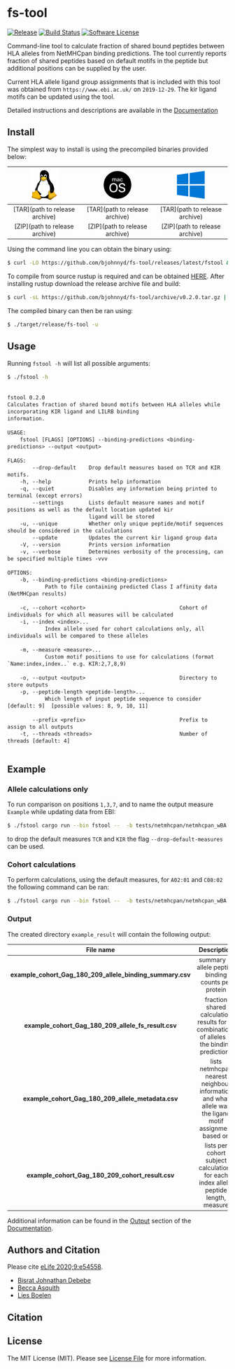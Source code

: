 # fs-tool 

[![Release][ico-version]][link-version]
[![Build Status][ico-travis]][link-travis]
[![Software License][ico-license]](LICENSE.md)

Command-line tool to calculate fraction of shared bound peptides between HLA alleles from NetMHCpan binding predictions.  The tool currently reports fraction of shared peptides based on default motifs in the peptide but additional positions can be supplied by the user.

Current HLA allele ligand group assignments that is included with this tool was obtained from `https://www.ebi.ac.uk/` on `2019-12-29`.
The kir ligand motifs can be updated using the tool.

Detailed instructions and descriptions are available in the [Documentation](https://bjohnnyd.github.io/fs-tool/public)

## Install

The simplest way to install is using the precompiled binaries provided below:

| ![picture](static/64px-Tux.png) | ![picture](static/64px-MacOS_logo.png)  | ![picture](static/64px-Windows_logo_2012.png) |
| :-----------------------------: | :-------------------------------------: |:--------------------------------------------: |
| [TAR](path to release archive) | [TAR](path to release archive)  | [TAR](path to release archive) |
| [ZIP](path to release archive) | [ZIP](path to release archive)  | [ZIP](path to release archive) |

Using the command line you can obtain the binary using:

``` bash
$ curl -LO https://github.com/bjohnnyd/fs-tool/releases/latest/fstool && chmod +x fstool && ./fs-tool -h
```

To compile from source rustup is required and can be obtained [HERE](https://rustup.rs/).  After installing rustup download the release archive file and build:

``` bash
$ curl -sL https://github.com/bjohnnyd/fs-tool/archive/v0.2.0.tar.gz |  tar xvz && cd fs-tool-0.2.0 && cargo build --release --bin fs-tool
```

The compiled binary can then be ran using:

``` bash
$ ./target/release/fs-tool -u
```

## Usage

Running `fstool -h` will list all possible arguments:

``` bash
$ ./fstool -h
```

```

fstool 0.2.0
Calculates fraction of shared bound motifs between HLA alleles while incorporating KIR ligand and LILRB binding
information.

USAGE:
    fstool [FLAGS] [OPTIONS] --binding-predictions <binding-predictions> --output <output>

FLAGS:
        --drop-default    Drop default measures based on TCR and KIR motifs.
    -h, --help            Prints help information
    -q, --quiet           Disables any information being printed to terminal (except errors)
        --settings        Lists default measure names and motif positions as well as the default location updated kir
                          ligand will be stored
    -u, --unique          Whether only unique peptide/motif sequences should be considered in the calculations
        --update          Updates the current kir ligand group data
    -V, --version         Prints version information
    -v, --verbose         Determines verbosity of the processing, can be specified multiple times -vvv

OPTIONS:
    -b, --binding-predictions <binding-predictions>
            Path to file containing predicted Class I affinity data (NetMHCpan results)

    -c, --cohort <cohort>                              Cohort of individuals for which all measures will be calculated
    -i, --index <index>...
            Index allele used for cohort calculations only, all individuals will be compared to these alleles

    -m, --measure <measure>...
            Custom motif positions to use for calculations (format `Name:index,index..` e.g. KIR:2,7,8,9)

    -o, --output <output>                              Directory to store outputs
    -p, --peptide-length <peptide-length>...
            Which length of input peptide sequence to consider [default: 9]  [possible values: 8, 9, 10, 11]

        --prefix <prefix>                              Prefix to assign to all outputs
    -t, --threads <threads>                            Number of threads [default: 4]


```

## Example

### Allele calculations only 
To run comparison on positions `1,3,7`, and to name the output measure `Example` while updating data from EBI:

``` bash
$ ./fstool cargo run --bin fstool --  -b tests/netmhcpan/netmhcpan_wBA.txt  --prefix "example_cohort_Gag_180_209" -o example_result
```


to drop the default measures `TCR` and `KIR` the flag `--drop-default-measures` can be used.

### Cohort calculations
To perform calculations, using the default measures, for `A02:01` and `C08:02` the following command can be ran:

``` bash
$ ./fstool cargo run --bin fstool --  -b tests/netmhcpan/netmhcpan_wBA.txt  --prefix "example_cohort_Gag_180_209" -o example_result -i A03:01 C08:02 -c tests/example_cohort.csv
```

### Output

The created directory `example_result` will contain the following output: 

| File name | Description  | 
| :-----------------------------: | :-------------------------------------: |
| **example_cohort_Gag_180_209_allele_binding_summary.csv** |  summary of allele peptide binding counts per protein  |  |
| **example_cohort_Gag_180_209_allele_fs_result.csv** | fraction shared calculation results for all combinations of alleles in the binding predictions |  |
| **example_cohort_Gag_180_209_allele_metadata.csv** | lists netmhcpan nearest neighbour information and what allele was the ligand motif assignment based on  |  |
| **example_cohort_Gag_180_209_cohort_result.csv** |  lists per cohort subject calculations for each index allele, peptide length, measure |  |


Additional information can be found in the [Output](https://bjohnnyd.github.io/fs-tool/public/output) section of the [Documentation](https://bjohnnyd.github.io/fs-tool/public).


## Authors and Citation

Please cite [eLife 2020;9:e54558](https://doi.org/10.7554/eLife.54558).

- [Bisrat Johnathan Debebe][link-author]
- [Becca Asquith][link-author1]
- [Lies Boelen][link-author2]

## Citation

## License

The MIT License (MIT). Please see [License File](LICENSE.md) for more information.

[ico-version]: https://img.shields.io/github/v/release/bjohnnyd/fs-tool?include_prereleases
[ico-license]: https://img.shields.io/badge/license-MIT-brightgreen.svg?style=flat-square
[ico-travis]: https://img.shields.io/travis/com/bjohnnyd/fs-tool/dev_fs?style=flat-square
[ico-downloads]: https://img.shields.io/packagist/dt/:vendor/fs-tool.svg?style=flat-square

[link-version]: https://github.com/bjohnnyd/fs-tool/releases
[link-travis]: https://travis-ci.com/bjohnnyd/fs-tool
[link-downloads]: https://packagist.org/packages/bjohnnyd/fs-tool
[link-author]: https://github.com/bjohnnyd
[link-author1]: https://github.com/becca-asquith
[link-author2]: https://github.com/liesb
